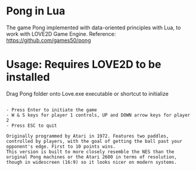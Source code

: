 # Pong in Lua

The game Pong implemented with data-oriented principles with Lua, to work with LOVE2D Game Engine.
Reference: https://github.com/games50/pong

# Usage: Requires LOVE2D to be installed
Drag Pong folder onto Love.exe executable or shortcut to initialize
```

- Press Enter to initiate the game
- W & S keys for player 1 controls, UP and DOWN arrow keys for player 2
- Press ESC to quit

Originally programmed by Atari in 1972. Features two paddles, controlled by players, with the goal of getting the ball past your opponent's edge. First to 10 points wins.
This version is built to more closely resemble the NES than the original Pong machines or the Atari 2600 in terms of resolution, though in widescreen (16:9) so it looks nicer on modern systems.